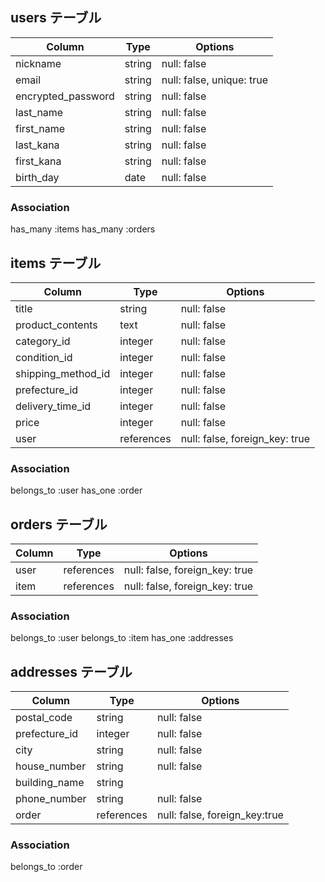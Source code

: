## users テーブル

| Column             | Type    | Options     |
| ------------------ | ------  | ----------- |
| nickname           | string  | null: false |
| email              | string  | null: false, unique: true|
| encrypted_password | string  | null: false |
| last_name          | string  | null: false |
| first_name         | string  | null: false |
| last_kana          | string  | null: false |
| first_kana         | string  | null: false |
| birth_day          | date    | null: false |

### Association
has_many :items
has_many :orders

## items テーブル

| Column             | Type       | Options     |
| ------------------ | ---------- | ----------- |
| title              | string     | null: false |
| product_contents   | text       | null: false |
| category_id        | integer    | null: false |
| condition_id       | integer    | null: false |
| shipping_method_id | integer    | null: false |
| prefecture_id      | integer    | null: false |
| delivery_time_id   | integer    | null: false |
| price              | integer    | null: false |
| user               | references | null: false, foreign_key: true |

### Association
belongs_to :user
has_one :order


## orders テーブル

| Column     | Type       | Options     |
| ---------- | ---------- | ----------- |
| user       | references | null: false, foreign_key: true |
| item       | references | null: false, foreign_key: true |

### Association
belongs_to :user
belongs_to :item
has_one :addresses


## addresses テーブル

| Column       | Type       | Options     |
| ----------   | ---------- | ----------- |
| postal_code  | string     | null: false |
| prefecture_id| integer    | null: false |
| city         | string     | null: false |
| house_number | string     | null: false |
| building_name| string     |             |
| phone_number | string     | null: false |
| order        | references | null: false, foreign_key:true |


### Association
belongs_to :order